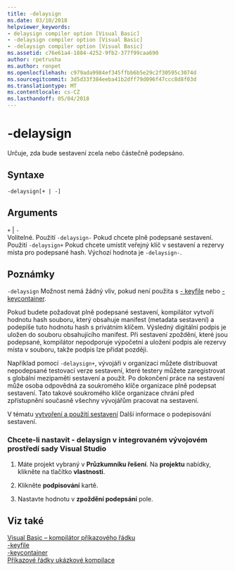 ```yaml
---
title: -delaysign
ms.date: 03/10/2018
helpviewer_keywords:
- delaysign compiler option [Visual Basic]
- -delaysign compiler option [Visual Basic]
- -delaysign compiler option [Visual Basic]
ms.assetid: c76e61a4-1884-4252-9fb2-377f99caa690
author: rpetrusha
ms.author: ronpet
ms.openlocfilehash: c979ada9984ef345ffbb6b5e29c2f30595c3074d
ms.sourcegitcommit: 3d5d33f384eeba41b2dff79d096f47ccc8d8f03d
ms.translationtype: MT
ms.contentlocale: cs-CZ
ms.lasthandoff: 05/04/2018
---
```

# <a name="-delaysign"></a>-delaysign
Určuje, zda bude sestavení zcela nebo částečně podepsáno.  
  
## <a name="syntax"></a>Syntaxe  
  
```  
-delaysign[+ | -]  
```  
  
## <a name="arguments"></a>Arguments  
 `+` &#124; `-`  
 Volitelné. Použití `-delaysign-` Pokud chcete plně podepsané sestavení. Použití `-delaysign+` Pokud chcete umístit veřejný klíč v sestavení a rezervy místa pro podepsané hash. Výchozí hodnota je `-delaysign-`.  
  
## <a name="remarks"></a>Poznámky  
 `-delaysign` Možnost nemá žádný vliv, pokud není použita s [- keyfile](../../../visual-basic/reference/command-line-compiler/keyfile.md) nebo [- keycontainer](../../../visual-basic/reference/command-line-compiler/keycontainer.md).  
  
 Pokud budete požadovat plně podepsané sestavení, kompilátor vytvoří hodnotu hash souboru, který obsahuje manifest (metadata sestavení) a podepíše tuto hodnotu hash s privátním klíčem. Výsledný digitální podpis je uložen do souboru obsahujícího manifest. Při sestavení zpoždění, které jsou podepsané, kompilátor nepodporuje výpočetní a uložení podpis ale rezervy místa v souboru, takže podpis lze přidat později.  
  
 Například pomocí `-delaysign+`, vývojáři v organizaci můžete distribuovat nepodepsané testovací verze sestavení, které testery můžete zaregistrovat s globální mezipaměti sestavení a použít. Po dokončení práce na sestavení může osoba odpovědná za soukromého klíče organizace plně podepsat sestavení. Tato takové soukromého klíče organizace chrání před zpřístupnění současně všechny vývojářům pracovat na sestavení.  
  
 V tématu [vytvoření a použití sestavení](../../../framework/app-domains/create-and-use-strong-named-assemblies.md) Další informace o podepisování sestavení.  
  
### <a name="to-set--delaysign-in-the-visual-studio-integrated-development-environment"></a>Chcete-li nastavit - delaysign v integrovaném vývojovém prostředí sady Visual Studio  
  
1.  Máte projekt vybraný v **Průzkumníku řešení**. Na **projektu** nabídky, klikněte na tlačítko **vlastnosti**.   
  
2.  Klikněte **podpisování** kartě.  
  
3.  Nastavte hodnotu v **zpoždění podepsání** pole.  
  
## <a name="see-also"></a>Viz také  
 [Visual Basic – kompilátor příkazového řádku](../../../visual-basic/reference/command-line-compiler/index.md)  
 [-keyfile](../../../visual-basic/reference/command-line-compiler/keyfile.md)  
 [-keycontainer](../../../visual-basic/reference/command-line-compiler/keycontainer.md)  
 [Příkazové řádky ukázkové kompilace](../../../visual-basic/reference/command-line-compiler/sample-compilation-command-lines.md)

